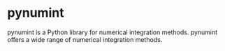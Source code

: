 # pynumint
pynumint is a Python library for numerical integration methods. pynumint offers a wide range of numerical integration methods.
